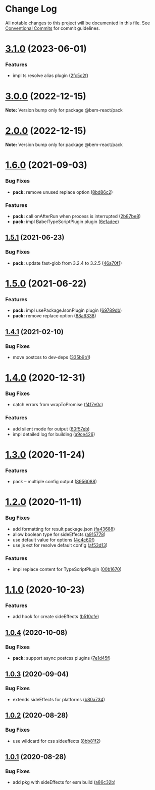 # Change Log

All notable changes to this project will be documented in this file.
See [Conventional Commits](https://conventionalcommits.org) for commit guidelines.

# [3.1.0](https://github.com/bem/bem-react/compare/@bem-react/pack@3.0.0...@bem-react/pack@3.1.0) (2023-06-01)


### Features

* impl ts resolve alias plugin ([2fc5c2f](https://github.com/bem/bem-react/commit/2fc5c2f64108cbc558d713a615f4425af660d4fd))





# [3.0.0](https://github.com/bem/bem-react/compare/@bem-react/pack@1.6.0...@bem-react/pack@3.0.0) (2022-12-15)

**Note:** Version bump only for package @bem-react/pack

# [2.0.0](https://github.com/bem/bem-react/compare/@bem-react/pack@1.6.0...@bem-react/pack@2.0.0) (2022-12-15)

**Note:** Version bump only for package @bem-react/pack

# [1.6.0](https://github.com/bem/bem-react/compare/@bem-react/pack@1.5.1...@bem-react/pack@1.6.0) (2021-09-03)

### Bug Fixes

- **pack:** remove unused replace option ([8bd86c2](https://github.com/bem/bem-react/commit/8bd86c2a47d82daa93900060e88a696f24456c70))

### Features

- **pack:** call onAfterRun when process is interrupted ([2b87be8](https://github.com/bem/bem-react/commit/2b87be8384f17168f579c1bcc016a95e0ea208a5))
- **pack:** impl BabelTypeScriptPlugin plugin ([6e1adee](https://github.com/bem/bem-react/commit/6e1adee89b6056c1739965e38a8688e91d606b86))

## [1.5.1](https://github.com/bem/bem-react/compare/@bem-react/pack@1.5.0...@bem-react/pack@1.5.1) (2021-06-23)

### Bug Fixes

- **pack:** update fast-glob from 3.2.4 to 3.2.5 ([46a70f1](https://github.com/bem/bem-react/commit/46a70f1f4ff50a61817853c5ada0228d5b214332))

# [1.5.0](https://github.com/bem/bem-react/compare/@bem-react/pack@1.4.1...@bem-react/pack@1.5.0) (2021-06-22)

### Features

- **pack:** impl usePackageJsonPlugin plugin ([69789db](https://github.com/bem/bem-react/commit/69789db5f6e60e6ac9d4d7f69b3086ccb689d1fc))
- **pack:** remove replace option ([88a6338](https://github.com/bem/bem-react/commit/88a6338ff31ee124bd067f6a8de0528b8c6a8274))

## [1.4.1](https://github.com/bem/bem-react/compare/@bem-react/pack@1.4.0...@bem-react/pack@1.4.1) (2021-02-10)

### Bug Fixes

- move postcss to dev-deps ([335b9b1](https://github.com/bem/bem-react/commit/335b9b1f4a2567427c51a61304d259643ad0b6fb))

# [1.4.0](https://github.com/bem/bem-react/compare/@bem-react/pack@1.3.0...@bem-react/pack@1.4.0) (2020-12-31)

### Bug Fixes

- catch errors from wrapToPromise ([f417e0c](https://github.com/bem/bem-react/commit/f417e0cea2e1009a0367e6e3118b6dfe69654b5a))

### Features

- add silent mode for output ([60f57eb](https://github.com/bem/bem-react/commit/60f57eba7e5e74a6ac4dd779c79372c003ed7710))
- impl detailed log for building ([a9ce426](https://github.com/bem/bem-react/commit/a9ce426f8e866b817959813d3f7b15fb4b9f7ce7))

# [1.3.0](https://github.com/bem/bem-react/compare/@bem-react/pack@1.2.0...@bem-react/pack@1.3.0) (2020-11-24)

### Features

- pack – multiple config output ([8956088](https://github.com/bem/bem-react/commit/8956088d59a7c71ce4dd54d2db65a2efc24962b4))

# [1.2.0](https://github.com/bem/bem-react/compare/@bem-react/pack@1.1.0...@bem-react/pack@1.2.0) (2020-11-11)

### Bug Fixes

- add formatting for result package.json ([fa43688](https://github.com/bem/bem-react/commit/fa43688be7d66567cb9cb88f088786f3b264b033))
- allow boolean type for sideEffects ([a915778](https://github.com/bem/bem-react/commit/a915778957269667a4f049830949455facdb9782))
- use default value for options ([4c4c60f](https://github.com/bem/bem-react/commit/4c4c60f2e6d62be1ff450e67549385cc3f820b21))
- use js ext for resolve default config ([af53d13](https://github.com/bem/bem-react/commit/af53d13a3365659f1aa4db0e211672303053a51e))

### Features

- impl replace content for TypeScriptPlugin ([00b1670](https://github.com/bem/bem-react/commit/00b167092be6f786030984a1f29bcbdb7da1bb2f))

# [1.1.0](https://github.com/bem/bem-react/compare/@bem-react/pack@1.0.4...@bem-react/pack@1.1.0) (2020-10-23)

### Features

- add hook for create sideEffects ([b510cfe](https://github.com/bem/bem-react/commit/b510cfe660ee6251cda86a493d462e5b2e775be2))

## [1.0.4](https://github.com/bem/bem-react/compare/@bem-react/pack@1.0.3...@bem-react/pack@1.0.4) (2020-10-08)

### Bug Fixes

- **pack:** support async postcss plugins ([7e1d45f](https://github.com/bem/bem-react/commit/7e1d45fddc825ab3e9e2cd10ae93e5761617fcc9))

## [1.0.3](https://github.com/bem/bem-react/compare/@bem-react/pack@1.0.2...@bem-react/pack@1.0.3) (2020-09-04)

### Bug Fixes

- extends sideEffects for platforms ([b80a734](https://github.com/bem/bem-react/commit/b80a734464031d0d9724d66d813cbc4decc22784))

## [1.0.2](https://github.com/bem/bem-react/compare/@bem-react/pack@1.0.1...@bem-react/pack@1.0.2) (2020-08-28)

### Bug Fixes

- use wildcard for css sideeffects ([8bb81f2](https://github.com/bem/bem-react/commit/8bb81f2fd70b16c7fd885578889a86ab0268320f))

## [1.0.1](https://github.com/bem/bem-react/compare/@bem-react/pack@1.0.0...@bem-react/pack@1.0.1) (2020-08-28)

### Bug Fixes

- add pkg with sideEffects for esm build ([a86c32b](https://github.com/bem/bem-react/commit/a86c32bd303ca9d043769077fe9650b523640760))
